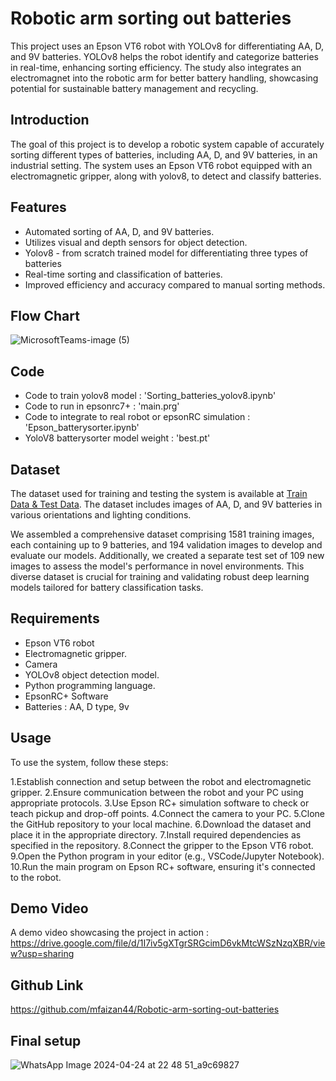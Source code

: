# Robotic arm sorting out batteries

This project uses an Epson VT6 robot with YOLOv8 for differentiating AA, D, and 9V batteries. YOLOv8 helps the robot identify and categorize batteries in real-time, enhancing sorting efficiency. The study also integrates an electromagnet into the robotic arm for better battery handling, showcasing potential for sustainable battery management and recycling.

## Introduction

The goal of this project is to develop a robotic system capable of accurately sorting different types of batteries, including AA, D, and 9V batteries, in an industrial setting. The system uses an Epson VT6 robot equipped with an electromagnetic gripper, along with yolov8, to detect and classify batteries.

## Features

- Automated sorting of AA, D, and 9V batteries.
- Utilizes visual and depth sensors for object detection.
- Yolov8 - from scratch trained model for differentiating three types of batteries 
- Real-time sorting and classification of batteries.
- Improved efficiency and accuracy compared to manual sorting methods.

## Flow Chart

![MicrosoftTeams-image (5)](https://github.com/mfaizan44/Robotic-arm-sorting-out-batteries/assets/131945639/eb46cd5a-a9a8-4b07-b647-4c494f62d17d)


## Code

- Code to train yolov8 model : 'Sorting_batteries_yolov8.ipynb'
- Code to run in epsonrc7+ : 'main.prg'
- Code to integrate to real robot or epsonRC simulation : 'Epson_batterysorter.ipynb'
- YoloV8 batterysorter model weight : 'best.pt'

## Dataset

The dataset used for training and testing the system is available at [Train Data & Test Data](https://drive.google.com/drive/folders/1BnLuf_FTUME0__BmJJTMBvCkZ9AJFn8p?usp=sharing). The dataset includes images of AA, D, and 9V batteries in various orientations and lighting conditions.

We assembled a comprehensive dataset comprising 1581 training images, each containing up to 9 batteries, and 194 validation images to develop and evaluate our models. Additionally, we created a separate test set of 109 new images to assess the model's performance in novel environments. This diverse dataset is crucial for training and validating robust deep learning models tailored for battery classification tasks.


## Requirements

- Epson VT6 robot
- Electromagnetic gripper.
- Camera
- YOLOv8 object detection model.
- Python programming language.
- EpsonRC+ Software
- Batteries : AA, D type, 9v

## Usage

To use the system, follow these steps:


1.Establish connection and setup between the robot and electromagnetic gripper.
2.Ensure communication between the robot and your PC using appropriate protocols.
3.Use Epson RC+ simulation software to check or teach pickup and drop-off points.
4.Connect the camera to your PC.
5.Clone the GitHub repository to your local machine.
6.Download the dataset and place it in the appropriate directory.
7.Install required dependencies as specified in the repository.
8.Connect the gripper to the Epson VT6 robot.
9.Open the Python program in your editor (e.g., VSCode/Jupyter Notebook).
10.Run the main program on Epson RC+ software, ensuring it's connected to the robot.

## Demo Video

A demo video showcasing the project in action : https://drive.google.com/file/d/1I7iv5gXTgrSRGcimD6vkMtcWSzNzqXBR/view?usp=sharing

## Github Link

https://github.com/mfaizan44/Robotic-arm-sorting-out-batteries

## Final setup

![WhatsApp Image 2024-04-24 at 22 48 51_a9c69827](https://github.com/mfaizan44/Robotic-arm-sorting-out-batteries/assets/131945639/a7011b6e-3a78-4c85-b224-02141d0870d9)



